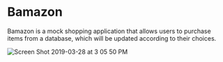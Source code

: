 # Bamazon

Bamazon is a mock shopping application that allows users to purchase items from a database, which will be updated according to their choices.

![Screen Shot 2019-03-28 at 3 05 50 PM](https://user-images.githubusercontent.com/47515020/55466201-96432300-55b3-11e9-96ea-67a7bbbef4b4.png)
